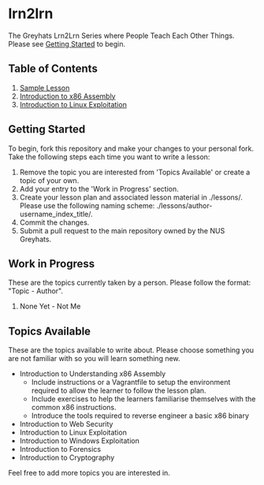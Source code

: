 # lrn2lrn

The Greyhats Lrn2Lrn Series where People Teach Each Other Things. Please see
[Getting Started](#getting-started) to begin.

## Table of Contents

1. [Sample Lesson][1]
2. [Introduction to x86 Assembly][2]
3. [Introduction to Linux Exploitation][3]

## Getting Started

To begin, fork this repository and make your changes to your personal fork. Take
the following steps each time you want to write a lesson:

1. Remove the topic you are interested from 'Topics Available' or create a topic
   of your own.
2. Add your entry to the 'Work in Progress' section.
3. Create your lesson plan and associated lesson material in ./lessons/. Please
   use the following naming scheme:
   ./lessons/author-username\_index\_title/.
4. Commit the changes.
5. Submit a pull request to the main repository owned by the NUS Greyhats.

## Work in Progress

These are the topics currently taken by a person. Please follow the format:
"Topic - Author".

1. None Yet - Not Me

## Topics Available

These are the topics available to write about. Please choose something you are
not familiar with so you will learn something new.

- Introduction to Understanding x86 Assembly
    - Include instructions or a Vagrantfile to setup the environment required to
      allow the learner to follow the lesson plan.
    - Include exercises to help the learners familiarise themselves with the
      common x86 instructions.
    - Introduce the tools required to reverse engineer a basic x86 binary
- Introduction to Web Security
- Introduction to Linux Exploitation
- Introduction to Windows Exploitation
- Introduction to Forensics
- Introduction to Cryptography

Feel free to add more topics you are interested in.

[1]: ./lessons/amon_0_sample/lessonplan.md
[2]: ./lessons/lucy-nicholas-xinan_0_x86/lessonplan.md
[3]: ./lessons/fiona-yuxi_3_linux/README.md

